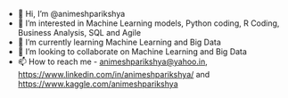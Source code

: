 - 👋 Hi, I’m @animeshparikshya
- 👀 I’m interested in Machine Learning models, Python coding, R Coding, Business Analysis, SQL and Agile
- 🌱 I’m currently learning Machine Learning and Big Data
- 💞️ I’m looking to collaborate on Machine Learning and Big Data
- 📫 How to reach me - animeshparikshya@yahoo.in, https://www.linkedin.com/in/animeshparikshya/ and https://www.kaggle.com/animeshparikshya

<!---
animeshparikshya/animeshparikshya is a ✨ special ✨ repository because its `README.md` (this file) appears on your GitHub profile.
You can click the Preview link to take a look at your changes.
--->
